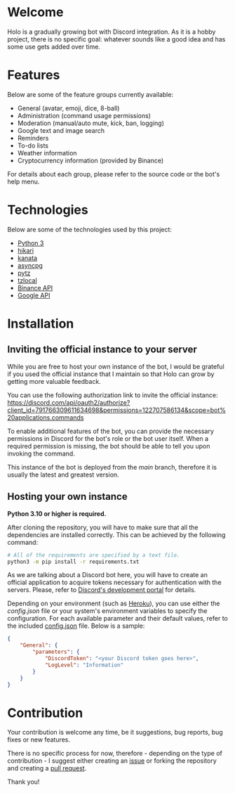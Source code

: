 # Welcome

Holo is a gradually growing bot with Discord integration. As it is a hobby project, there is no specific goal: whatever sounds like a good idea and has some use gets added over time.

# Features

Below are some of the feature groups currently available:

* General (avatar, emoji, dice, 8-ball)
* Administration (command usage permissions)
* Moderation (manual/auto mute, kick, ban, logging)
* Google text and image search
* Reminders
* To-do lists
* Weather information
* Cryptocurrency information (provided by Binance)

For details about each group, please refer to the source code or the bot's help menu.

# Technologies

Below are some of the technologies used by this project:
* [Python 3](https://www.python.org/)
* [hikari](https://github.com/hikari-py)
* [kanata](https://github.com/rexor12/kanata)
* [asyncpg](https://github.com/MagicStack/asyncpg)
* [pytz](https://pythonhosted.org/pytz)
* [tzlocal](https://github.com/regebro/tzlocal)
* [Binance API](https://developers.binance.com)
* [Google API](https://developers.google.com/custom-search/v1/overview)
  
# Installation

## Inviting the official instance to your server

While you are free to host your own instance of the bot, I would be grateful if you used the official instance that I maintain so that Holo can grow by getting more valuable feedback.

You can use the following authorization link to invite the official instance:
https://discord.com/api/oauth2/authorize?client_id=791766309611634698&permissions=122707586134&scope=bot%20applications.commands

To enable additional features of the bot, you can provide the necessary permissions in Discord for the bot's role or the bot user itself. When a required permission is missing, the bot should be able to tell you upon invoking the command.

This instance of the bot is deployed from the _main_ branch, therefore it is usually the latest and greatest version.

## Hosting your own instance

**Python 3.10 or higher is required.**

After cloning the repository, you will have to make sure that all the dependencies are installed correctly. This can be achieved by the following command:

```sh
# All of the requirements are specified by a text file.
python3 -m pip install -r requirements.txt
```

As we are talking about a Discord bot here, you will have to create an official application to acquire tokens necessary for authentication with the servers. Please, refer to [Discord's development portal](https://discord.com/developers/docs/intro) for details.

Depending on your environment (such as [Heroku](https://www.heroku.com)), you can use either the *config.json* file or your system's environment variables to specify the configuration. For each available parameter and their default values, refer to the included [config.json](https://github.com/rexor12/holobot/blob/main/config.json) file. Below is a sample:

```json
{
    "General": {
        "parameters": {
            "DiscordToken": "<your Discord token goes here>",
            "LogLevel": "Information"
        }
    }
}
```

# Contribution

Your contribution is welcome any time, be it suggestions, bug reports, bug fixes or new features.

There is no specific process for now, therefore - depending on the type of contribution - I suggest either creating an [issue](https://github.com/rexor12/holobot/issues) or forking the repository and creating a [pull request](https://github.com/rexor12/holobot/pulls).

Thank you!
